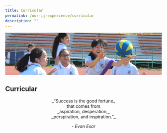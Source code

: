 ```yaml
---
title: Curricular
permalink: /our-ij-experience/curricular
description: ""
---
```

![](/images/subpage.jpg)

## Curricular

<center>
 _“Success is the good fortune_ <br>
	_that comes from_ <br>
	_aspiration, desperation,_ <br>
	_perspiration, and inspiration.”_ <br>

_- Evan Esar_
	
	
</center>